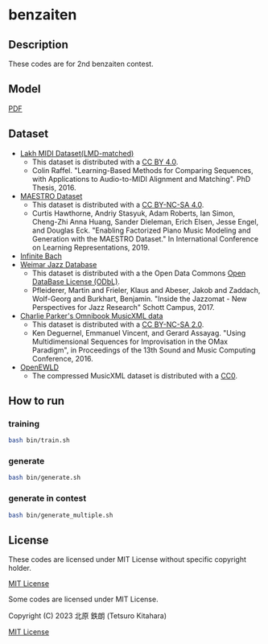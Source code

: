 # benzaiten

## Description

These codes are for 2nd benzaiten contest.

## Model

[PDF](/contents/benzaiten_2nd_yskn67_lt.pdf)

## Dataset

- [Lakh MIDI Dataset(LMD-matched)](https://colinraffel.com/projects/lmd/)
  - This dataset is distributed with a [CC BY 4.0](https://creativecommons.org/licenses/by/4.0/).
  - Colin Raffel. "Learning-Based Methods for Comparing Sequences, with Applications to Audio-to-MIDI Alignment and Matching". PhD Thesis, 2016.
- [MAESTRO Dataset](https://magenta.tensorflow.org/datasets/maestro)
  - This dataset is distributed with a [CC BY-NC-SA 4.0](https://creativecommons.org/licenses/by-nc-sa/4.0/).
  - Curtis Hawthorne, Andriy Stasyuk, Adam Roberts, Ian Simon, Cheng-Zhi Anna Huang, Sander Dieleman, Erich Elsen, Jesse Engel, and Douglas Eck. "Enabling Factorized Piano Music Modeling and Generation with the MAESTRO Dataset." In International Conference on Learning Representations, 2019.
- [Infinite Bach](https://github.com/jamesrobertlloyd/infinite-bach)
- [Weimar Jazz Database](https://jazzomat.hfm-weimar.de/dbformat/dboverview.html)
  - This dataset is distributed with a the Open Data Commons [Open DataBase License (ODbL)](https://opendatacommons.org/licenses/odbl/1-0/).
  - Pfleiderer, Martin and Frieler, Klaus and Abeser, Jakob and Zaddach, Wolf-Georg and Burkhart, Benjamin. "Inside the Jazzomat - New Perspectives for Jazz Research" Schott Campus, 2017.
- [Charlie Parker's Omnibook MusicXML data](https://homepages.loria.fr/evincent/omnibook/)
  - This dataset is distributed with a [CC BY-NC-SA 2.0](https://creativecommons.org/licenses/by-nc-sa/2.0/).
  - Ken Deguernel, Emmanuel Vincent, and Gerard Assayag. "Using Multidimensional Sequences for Improvisation in the OMax Paradigm", in Proceedings of the 13th Sound and Music Computing Conference, 2016.
- [OpenEWLD](https://github.com/00sapo/OpenEWLD)
  - The compressed MusicXML dataset is distributed with a [CC0](https://creativecommons.org/publicdomain/zero/1.0/).

## How to run

### training

```bash
bash bin/train.sh
```

### generate

```bash
bash bin/generate.sh
```

### generate in contest

```bash
bash bin/generate_multiple.sh
```

## License

These codes are licensed under MIT License without specific copyright holder.

[MIT License](/LICENSE)

Some codes are licensed under MIT License.

Copyright (C) 2023 北原 鉄朗 (Tetsuro Kitahara)

[MIT License](/LICENSE.kitahara)